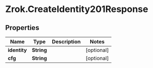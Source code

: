 # Zrok.CreateIdentity201Response

## Properties

Name | Type | Description | Notes
------------ | ------------- | ------------- | -------------
**identity** | **String** |  | [optional] 
**cfg** | **String** |  | [optional] 


